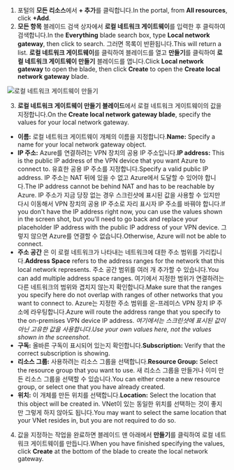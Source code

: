 1. <span data-ttu-id="8e259-101">포털의 **모든 리소스**에서 **+ 추가**를 클릭합니다.</span><span class="sxs-lookup"><span data-stu-id="8e259-101">In the portal, from **All resources**, click **+Add**.</span></span> 
2. <span data-ttu-id="8e259-102">**모든 항목** 블레이드 검색 상자에서 **로컬 네트워크 게이트웨이**를 입력한 후 클릭하여 검색합니다.</span><span class="sxs-lookup"><span data-stu-id="8e259-102">In the **Everything** blade search box, type **Local network gateway**, then click to search.</span></span> <span data-ttu-id="8e259-103">그러면 목록이 반환됩니다.</span><span class="sxs-lookup"><span data-stu-id="8e259-103">This will return a list.</span></span> <span data-ttu-id="8e259-104">**로컬 네트워크 게이트웨이**를 클릭하여 블레이드를 열고 **만들기**를 클릭하여 **로컬 네트워크 게이트웨이 만들기** 블레이드를 엽니다.</span><span class="sxs-lookup"><span data-stu-id="8e259-104">Click **Local network gateway** to open the blade, then click **Create** to open the **Create local network gateway** blade.</span></span>

  ![로컬 네트워크 게이트웨이 만들기](./media/vpn-gateway-add-lng-s2s-rm-portal-include/createlng.png)

3. <span data-ttu-id="8e259-106">**로컬 네트워크 게이트웨이 만들기 블레이드**에서 로컬 네트워크 게이트웨이의 값을 지정합니다.</span><span class="sxs-lookup"><span data-stu-id="8e259-106">On the **Create local network gateway blade**, specify the values for your local network gateway.</span></span>

  - <span data-ttu-id="8e259-107">**이름:** 로컬 네트워크 게이트웨이 개체의 이름을 지정합니다.</span><span class="sxs-lookup"><span data-stu-id="8e259-107">**Name:** Specify a name for your local network gateway object.</span></span>
  - <span data-ttu-id="8e259-108">**IP 주소:** Azure를 연결하려는 VPN 장치의 공용 IP 주소입니다.</span><span class="sxs-lookup"><span data-stu-id="8e259-108">**IP address:** This is the public IP address of the VPN device that you want Azure to connect to.</span></span> <span data-ttu-id="8e259-109">유효한 공용 IP 주소를 지정합니다.</span><span class="sxs-lookup"><span data-stu-id="8e259-109">Specify a valid public IP address.</span></span> <span data-ttu-id="8e259-110">IP 주소는 NAT 뒤에 있을 수 없고 Azure에서 도달할 수 있어야 합니다.</span><span class="sxs-lookup"><span data-stu-id="8e259-110">The IP address cannot be behind NAT and has to be reachable by Azure.</span></span> <span data-ttu-id="8e259-111">IP 주소가 지금 당장 없는 경우 스크린샷에 표시된 값을 사용할 수 있지만 다시 이동해서 VPN 장치의 공용 IP 주소로 자리 표시자 IP 주소를 바꿔야 합니다.</span><span class="sxs-lookup"><span data-stu-id="8e259-111">If you don't have the IP address right now, you can use the values shown in the screen shot, but you'll need to go back and replace your placeholder IP address with the public IP address of your VPN device.</span></span> <span data-ttu-id="8e259-112">그렇지 않으면 Azure를 연결할 수 없습니다.</span><span class="sxs-lookup"><span data-stu-id="8e259-112">Otherwise, Azure will not be able to connect.</span></span>
  - <span data-ttu-id="8e259-113">**주소 공간** 은 이 로컬 네트워크가 나타내는 네트워크에 대한 주소 범위를 가리킵니다.</span><span class="sxs-lookup"><span data-stu-id="8e259-113">**Address Space** refers to the address ranges for the network that this local network represents.</span></span> <span data-ttu-id="8e259-114">주소 공간 범위를 여러 개 추가할 수 있습니다.</span><span class="sxs-lookup"><span data-stu-id="8e259-114">You can add multiple address space ranges.</span></span> <span data-ttu-id="8e259-115">여기에서 지정한 범위가 연결하려는 다른 네트워크의 범위와 겹치지 않는지 확인합니다.</span><span class="sxs-lookup"><span data-stu-id="8e259-115">Make sure that the ranges you specify here do not overlap with ranges of other networks that you want to connect to.</span></span> <span data-ttu-id="8e259-116">Azure는 지정한 주소 범위를 온-프레미스 VPN 장치 IP 주소에 라우팅합니다.</span><span class="sxs-lookup"><span data-stu-id="8e259-116">Azure will route the address range that you specify to the on-premises VPN device IP address.</span></span> <span data-ttu-id="8e259-117">*여기에서는 스크린샷에 표시된 값이 아닌 고유한 값을 사용합니다*.</span><span class="sxs-lookup"><span data-stu-id="8e259-117">*Use your own values here, not the values shown in the screenshot*.</span></span>
  - <span data-ttu-id="8e259-118">**구독:** 올바른 구독이 표시되어 있는지 확인합니다.</span><span class="sxs-lookup"><span data-stu-id="8e259-118">**Subscription:** Verify that the correct subscription is showing.</span></span>
  - <span data-ttu-id="8e259-119">**리소스 그룹:** 사용하려는 리소스 그룹을 선택합니다.</span><span class="sxs-lookup"><span data-stu-id="8e259-119">**Resource Group:** Select the resource group that you want to use.</span></span> <span data-ttu-id="8e259-120">새 리소스 그룹을 만들거나 이미 만든 리소스 그룹을 선택할 수 있습니다.</span><span class="sxs-lookup"><span data-stu-id="8e259-120">You can either create a new resource group, or select one that you have already created.</span></span>
  - <span data-ttu-id="8e259-121">**위치:** 이 개체를 만든 위치를 선택합니다.</span><span class="sxs-lookup"><span data-stu-id="8e259-121">**Location:** Select the location that this object will be created in.</span></span> <span data-ttu-id="8e259-122">VNet이 있는 동일한 위치를 선택하는 것이 좋지만 그렇게 하지 않아도 됩니다.</span><span class="sxs-lookup"><span data-stu-id="8e259-122">You may want to select the same location that your VNet resides in, but you are not required to do so.</span></span>

4. <span data-ttu-id="8e259-123">값을 지정하는 작업을 완료하면 블레이드 맨 아래에서 **만들기**를 클릭하여 로컬 네트워크 게이트웨이를 만듭니다.</span><span class="sxs-lookup"><span data-stu-id="8e259-123">When you have finished specifying the values, click **Create** at the bottom of the blade to create the local network gateway.</span></span>